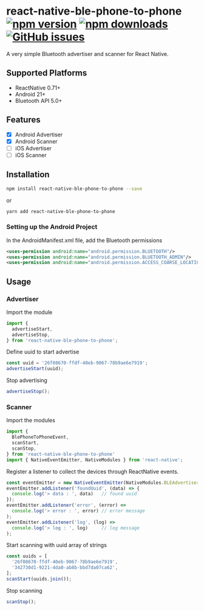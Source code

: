 # react-native-ble-phone-to-phone [![npm version](https://img.shields.io/npm/v/react-native-ble-phone-to-phone.svg?style=flat)](https://www.npmjs.com/package/react-native-ble-phone-to-phone) [![npm downloads](https://img.shields.io/npm/dm/react-native-ble-phone-to-phone.svg?style=flat)](https://www.npmjs.com/package/react-native-ble-phone-to-phone) [![GitHub issues](https://img.shields.io/github/issues/ujw0712/react-native-ble-phone-to-phone.svg?style=flat)](https://github.com/ujw0712/react-native-ble-phonet-phone/issues)

A very simple Bluetooth advertiser and scanner for React Native.

## Supported Platforms
- ReactNative 0.71+
- Android 21+
- Bluetooth API 5.0+

## Features

- [x] Android Advertiser
- [x] Android Scanner
- [ ] iOS Advertiser
- [ ] iOS Scanner

## Installation

```bash
npm install react-native-ble-phone-to-phone --save
```

or

```bash
yarn add react-native-ble-phone-to-phone
```

### Setting up the Android Project

In the AndroidManifest.xml file, add the Bluetooth permissions

```xml
<uses-permission android:name="android.permission.BLUETOOTH"/>
<uses-permission android:name="android.permission.BLUETOOTH_ADMIN"/>
<uses-permission android:name="android.permission.ACCESS_COARSE_LOCATION"/>
```

## Usage

### Advertiser

Import the module

```js
import {
  advertiseStart,
  advertiseStop,
} from 'react-native-ble-phone-to-phone';
```

Define uuid to start advertise

```js
const uuid = '26f08670-ffdf-40eb-9067-78b9ae6e7919';
advertiseStart(uuid);
```

Stop advertising

```js
advertiseStop();
```

### Scanner

Import the modules

```js
import {
  BlePhoneToPhoneEvent,
  scanStart,
  scanStop,
} from 'react-native-ble-phone-to-phone'
import { NativeEventEmitter, NativeModules } from 'react-native';
```

Register a listener to collect the devices through ReactNative events.

```js
const eventEmitter = new NativeEventEmitter(NativeModules.BLEAdvertiser);
eventEmitter.addListener('foundUuid', (data) => {
  console.log('> data : ', data)   // found uuid
});
eventEmitter.addListener('error', (error) =>
  console.log('> error : ', error) // error message
);
eventEmitter.addListener('log', (log) =>
  console.log('> log : ', log)     // log message
);
```

Start scanning with uuid array of strings

```js
const uuids = [
  '26f08670-ffdf-40eb-9067-78b9ae6e7919',
  '342730d1-9221-4da0-ab8b-bbd7da07ca62',
];
scanStart(uuids.join());  
```

Stop scanning
```js
scanStop();
```
